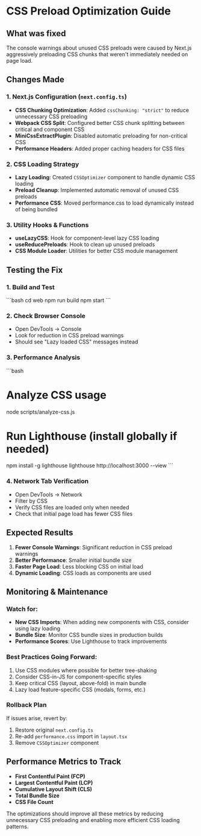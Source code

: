 # CSS Preload Optimization Guide

## What was fixed

The console warnings about unused CSS preloads were caused by Next.js aggressively preloading CSS chunks that weren't immediately needed on page load.

## Changes Made

### 1. Next.js Configuration (`next.config.ts`)

- **CSS Chunking Optimization**: Added `cssChunking: "strict"` to reduce unnecessary CSS preloading
- **Webpack CSS Split**: Configured better CSS chunk splitting between critical and component CSS
- **MiniCssExtractPlugin**: Disabled automatic preloading for non-critical CSS
- **Performance Headers**: Added proper caching headers for CSS files

### 2. CSS Loading Strategy

- **Lazy Loading**: Created `CSSOptimizer` component to handle dynamic CSS loading
- **Preload Cleanup**: Implemented automatic removal of unused CSS preloads
- **Performance CSS**: Moved performance.css to load dynamically instead of being bundled

### 3. Utility Hooks & Functions

- **useLazyCSS**: Hook for component-level lazy CSS loading
- **useReducePreloads**: Hook to clean up unused preloads
- **CSS Module Loader**: Utilities for better CSS module management

## Testing the Fix

### 1. Build and Test

\`\`\`bash
cd web
npm run build
npm start
\`\`\`

### 2. Check Browser Console

- Open DevTools → Console
- Look for reduction in CSS preload warnings
- Should see "Lazy loaded CSS" messages instead

### 3. Performance Analysis

\`\`\`bash

# Analyze CSS usage

node scripts/analyze-css.js

# Run Lighthouse (install globally if needed)

npm install -g lighthouse
lighthouse http://localhost:3000 --view
\`\`\`

### 4. Network Tab Verification

- Open DevTools → Network
- Filter by CSS
- Verify CSS files are loaded only when needed
- Check that initial page load has fewer CSS files

## Expected Results

1. **Fewer Console Warnings**: Significant reduction in CSS preload warnings
2. **Better Performance**: Smaller initial bundle size
3. **Faster Page Load**: Less blocking CSS on initial load
4. **Dynamic Loading**: CSS loads as components are used

## Monitoring & Maintenance

### Watch for:

- **New CSS Imports**: When adding new components with CSS, consider using lazy loading
- **Bundle Size**: Monitor CSS bundle sizes in production builds
- **Performance Scores**: Use Lighthouse to track improvements

### Best Practices Going Forward:

1. Use CSS modules where possible for better tree-shaking
2. Consider CSS-in-JS for component-specific styles
3. Keep critical CSS (layout, above-fold) in main bundle
4. Lazy load feature-specific CSS (modals, forms, etc.)

### Rollback Plan

If issues arise, revert by:

1. Restore original `next.config.ts`
2. Re-add `performance.css` import in `layout.tsx`
3. Remove `CSSOptimizer` component

## Performance Metrics to Track

- **First Contentful Paint (FCP)**
- **Largest Contentful Paint (LCP)**
- **Cumulative Layout Shift (CLS)**
- **Total Bundle Size**
- **CSS File Count**

The optimizations should improve all these metrics by reducing unnecessary CSS preloading and enabling more efficient CSS loading patterns.
